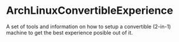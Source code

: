 # ArchLinuxConvertibleExperience
A set of tools and information on how to setup a convertible (2-in-1) machine to get the best experience posible out of it.
